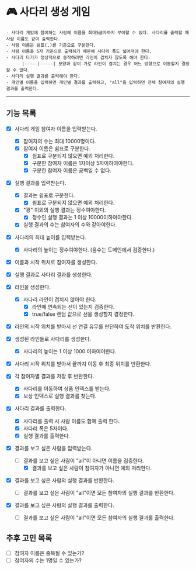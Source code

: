 # 🎮 사다리 생성 게임

```
- 사다리 게임에 참여하는 사람에 이름을 최대5글자까지 부여할 수 있다. 사다리를 출력할 때 사람 이름도 같이 출력한다.
- 사람 이름은 쉼표(,)를 기준으로 구분한다.
- 사람 이름을 5자 기준으로 출력하기 때문에 사다리 폭도 넓어져야 한다.
- 사다리 타기가 정상적으로 동작하려면 라인이 겹치지 않도록 해야 한다.
    - |-----|-----| 모양과 같이 가로 라인이 겹치는 경우 어느 방향으로 이동할지 결정할 수 없다.
- 사다리 실행 결과를 출력해야 한다.
- 개인별 이름을 입력하면 개인별 결과를 출력하고, "all"을 입력하면 전체 참여자의 실행 결과를 출력한다.
```
---
## 기능 목록

- [x] 사다리 게임 참여자 이름을 입력받는다.
  - [x] 참여자의 수는 최대 10000명이다.
  - [x] 참여자 이름은 쉼표로 구분한다.
    - [x] 쉼표로 구분되지 않으면 예외 처리한다.
    - [x] 구분한 참여자 이름은 1자이상 5자이하여야한다.
    - [x] 구분한 참여자 이름은 공백일 수 없다.

- [x] 실행 결과를 입력받는다.
  - [x] 결과는 쉼표로 구분한다.
    - [x] 쉼표로 구분되지 않으면 예외 처리한다.
  - [x] "꽝" 이외의 실행 결과는 정수여야한다.
    - [x] 정수인 실행 결과는 1 이상 10000이하여야한다.
  - [x] 실행 결과의 수는 참여자의 수와 같아야한다.

- [x] 사다리의 최대 높이를 입력받는다.
  - [x] 사다리의 높이는 정수여야한다. (음수는 도메인에서 검증한다.)

- [x] 이름과 시작 위치로 참여자를 생성한다.
- [x] 실행 결과로 사다리 결과를 생성한다.

- [x] 라인을 생성한다.
  - [x] 사다리 라인이 겹치지 않아야 한다.
    - [x] 라인에 연속되는 선이 있는지 검증한다.
    - [x] true/false 랜덤 값으로 선을 생성할지 결정한다. 

- [x] 라인의 시작 위치를 받아서 선 연결 유무를 판단하여 도착 위치를 반환한다.

- [x] 생성된 라인들로 사다리를 생성한다.
  - [x] 사다리의 높이는 1 이상 1000 이하여야한다.
- [x] 사다리 시작 위치를 받아서 끝까지 이동 후 최종 위치를 반환한다.

- [x] 각 참여자별 결과를 저장 후 반환한다.
  - [x] 사다리를 이동하여 상품 인덱스를 받는다.
  - [x] 보상 인덱스로 실행 결과를 찾는다.

- [x] 사다리 결과를 출력한다.
  - [x] 사다리를 출력 시 사람 이름도 함께 출력 한다.
  - [x] 사다리 폭은 5자이다.
  - [x] 실행 결과를 출력한다.

- [x] 결과를 보고 싶은 사람을 입력받는다.
  - [ ] 결과를 보고 싶은 사람이 "all"이 아니면 이름을 검증한다.
    - [x] 결과를 보고 싶은 사람이 참여자가 아니면 예외 처리한다.

- [x] 결과를 보고 싶은 사람의 실행 결과를 반환한다.
  - [ ] 결과를 보고 싶은 사람이 "all"이면 모든 참여자의 실행 결과를 반환한다.  

- [x] 결과를 보고 싶은 사람의 실행 결과를 출력한다.
  - [ ] 결과를 보고 싶은 사람이 "all"이면 모든 참여자의 실행 결과를 출력한다.

## 추후 고민 목록
- [ ] 참여자 이름은 중복될 수 있는가?
- [ ] 참여자의 수는 1명일 수 있는가?
